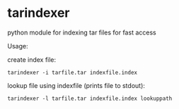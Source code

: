 tarindexer
==========

python module for indexing tar files for fast access

Usage:

create index file:

    tarindexer -i tarfile.tar indexfile.index

lookup file using indexfile (prints file to stdout):

    tarindexer -l tarfile.tar indexfile.index lookuppath